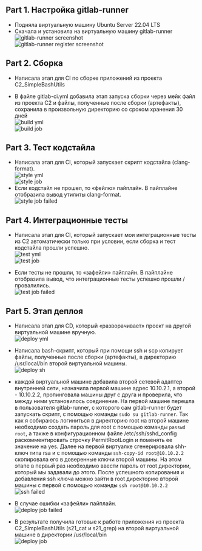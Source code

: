 ## Part 1. Настройка gitlab-runner

- Подняла виртуальную машину Ubuntu Server 22.04 LTS
- Скачала и установила на виртуальную машину gitlab-runner
<br>![gitlab-runner screenshot](screenshots/gitlab-runner.png)
<br>![gitlab-runner register screenshot](screenshots/gitlab-runner_register.png)

## Part 2. Сборка

- Написала этап для CI по сборке приложений из проекта C2_SimpleBashUtils

- В файле gitlab-ci.yml добавила этап запуска сборки через мейк файл из проекта C2 и файлы, полученные после сборки (артефакты), сохранила в произвольную директорию со сроком хранения 30 дней
<br>![build yml](screenshots/build-yml.png)
<br>![build job](screenshots/build-job.png)

## Part 3. Тест кодстайла

- Написала этап для CI, который запускает скрипт кодстайла (clang-format). 
<br>![style yml](screenshots/style-yml.png)
<br>![style job](screenshots/style-job.png)
- Если кодстайл не прошел, то «фейлю» пайплайн. В пайплайне отобразила вывод утилиты clang-format.
<br>![style job failed](screenshots/style-job-failed.png)

## Part 4. Интеграционные тесты
- Написала этап для CI, который запускает мои интеграционные тесты из С2 автоматически только при условии, если сборка и тест кодстайла прошли успешно.
<br>![test yml](screenshots/test-yml.png)
<br>![test job](screenshots/test-job.png)

- Если тесты не прошли, то «зафейли» пайплайн. В пайплайне отобразила вывод, что интеграционные тесты успешно прошли / провалились.
<br>![test job failed](screenshots/test-job-failed.png)

## Part 5. Этап деплоя
- Написала этап для CD, который «разворачивает» проект на другой виртуальной машине вручную.
<br>![deploy yml](screenshots/deploy-yml.png)

- Написала bash-скрипт, который при помощи ssh и scp копирует файлы, полученные после сборки (артефакты), в директорию /usr/local/bin второй виртуальной машины.
<br>![deploy sh](screenshots/deploy-sh.png)

- каждой виртуальной машине добавила второй сетевой адаптер внутренней сети, назначила первой машине адрес 10.10.2.1, а второй - 10.10.2.2, пропинговала машины друг с друга и проверила, что между ними установилось соединение. На первой машине перешла в пользователя gitlab-runner, с которого сам gitlab-runner будет запускать скрипт, с помощью команды `sudo su gitlab-runner`. Так как я собираюсь логиниться в директорию root на второй машине необходимо создать пароль для root с помощью команды `passwd root`, а также в конфигурационном файле /etc/ssh/sshd_config раскомментировать строчку PermitRootLogin и поменять ее значение на yes. Далее на первой виртуалке сгенерировала shh-ключ типа rsa и с помощью команды `ssh-copy-id root@10.10.2.2` скопировала его в доверенные ключи второй машины. На этом этапе в первый раз необходимо ввести пароль от root директории, который мы задавали до этого. После успешного копирования и добавления ssh ключа можно зайти в root директорию второй машины с первой с помощью команды `ssh root@10.10.2.2`
<br>![ssh failed](screenshots/ssh.png)

- В случае ошибки «зафейли» пайплайн.
<br>![deploy job failed](screenshots/deploy-job-failed.png)

- В результате получила готовые к работе приложения из проекта C2_SimpleBashUtils (s21_cat и s21_grep) на второй виртуальной машине в директории /usr/local/bin
<br>![deploy job](screenshots/deploy-job.png)

